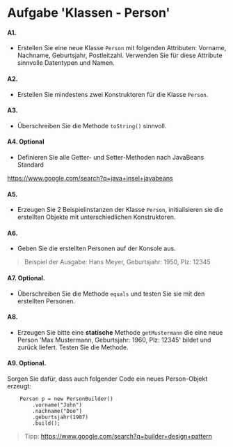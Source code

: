 # Aufgabe 'Klassen - Person'

#### A1.
- Erstellen Sie eine neue Klasse `Person` mit folgenden Attributen: Vorname, Nachname, Geburtsjahr, Postleitzahl. Verwenden Sie für diese Attribute sinnvolle Datentypen und Namen.

#### A2.
- Erstellen Sie mindestens zwei Konstruktoren für die Klasse `Person`.

#### A3.
- Überschreiben Sie die Methode `toString()` sinnvoll.

#### A4. Optional
- Definieren Sie alle Getter- und Setter-Methoden nach JavaBeans Standard 

<https://www.google.com/search?q=java+insel+javabeans>

#### A5.
- Erzeugen Sie 2 Beispielinstanzen der Klasse `Person`, initialisieren sie die erstellten Objekte mit unterschiedlichen Konstruktoren.

#### A6.
- Geben Sie die erstellten Personen auf der Konsole aus. 

> Beispiel der Ausgabe: Hans Meyer, Geburtsjahr: 1950, Plz: 12345

#### A7. Optional.
- Überschreiben Sie die Methode `equals` und testen Sie sie mit den erstellten Personen.


#### A8.
- Erzeugen Sie bitte eine __statische__ Methode `getMustermann` die eine neue Person 'Max Mustermann, Geburtsjahr: 1960, Plz: 12345' bildet und zurück liefert. Testen Sie die Methode.

#### A9. Optional.

Sorgen Sie dafür, dass auch folgender Code ein neues Person-Objekt erzeugt:


		Person p = new PersonBuilder()
			.vorname("John")
			.nachname("Doe")
			.geburtsjahr(1987)
			.build();


> Tipp: <https://www.google.com/search?q=builder+design+pattern>
